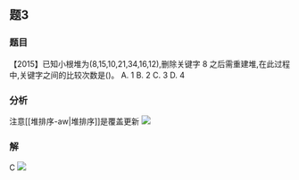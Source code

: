 ## 题3
### 题目
【2015】已知小根堆为(8,15,10,21,34,16,12),删除关键字 8 之后需重建堆,在此过程中,关键字之间的比较次数是()。 
A. 1 
B. 2 
C. 3 
D. 4
### 分析
注意[[堆排序-aw|堆排序]]是覆盖更新
![](https://img.hwenyi.live/202411130020282.webp)
### 解
C
![](https://img.hwenyi.live/202411130021448.webp)
